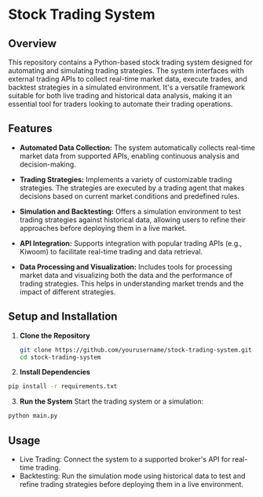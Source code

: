 # Stock Trading System 

## Overview

This repository contains a Python-based stock trading system designed for automating and simulating trading strategies. The system interfaces with external trading APIs to collect real-time market data, execute trades, and backtest strategies in a simulated environment. It's a versatile framework suitable for both live trading and historical data analysis, making it an essential tool for traders looking to automate their trading operations.

## Features

- **Automated Data Collection:** The system automatically collects real-time market data from supported APIs, enabling continuous analysis and decision-making.
  
- **Trading Strategies:** Implements a variety of customizable trading strategies. The strategies are executed by a trading agent that makes decisions based on current market conditions and predefined rules.

- **Simulation and Backtesting:** Offers a simulation environment to test trading strategies against historical data, allowing users to refine their approaches before deploying them in a live market.

- **API Integration:** Supports integration with popular trading APIs (e.g., Kiwoom) to facilitate real-time trading and data retrieval.

- **Data Processing and Visualization:** Includes tools for processing market data and visualizing both the data and the performance of trading strategies. This helps in understanding market trends and the impact of different strategies.

## Setup and Installation

1. **Clone the Repository**
   ```bash
   git clone https://github.com/yourusername/stock-trading-system.git
   cd stock-trading-system
   ```

2. **Install Dependencies**
  ```bash
  pip install -r requirements.txt
  ```

3. **Run the System**
Start the trading system or a simulation:
  ```bash
  python main.py
  ```

## Usage
- Live Trading: Connect the system to a supported broker's API for real-time trading.
- Backtesting: Run the simulation mode using historical data to test and refine trading strategies before deploying them in a live environment.
